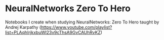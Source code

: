 # NeuralNetworks Zero To Hero
Notebooks I create when studying NeuralNetworks: Zero To Hero taught by Andrej Karpathy (https://www.youtube.com/playlist?list=PLAqhIrjkxbuWI23v9cThsA9GvCAUhRvKZ)
